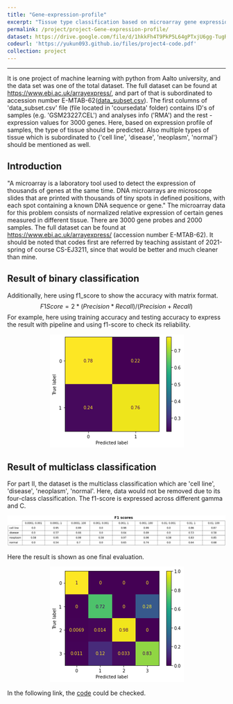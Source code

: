 ```yaml
---
title: "Gene-expression-profile"
excerpt: "Tissue type classification based on microarray gene expression profiles<br/><img src='/images/DNA-Microarray.png'>"
permalink: /project/project-Gene-expression-profile/
dataset: https://drive.google.com/file/d/1hkkFh4T9PkP5L64gPTxjU6gg-TugRYcR/view?usp=sharing
codeurl: 'https://yukun093.github.io/files/project4-code.pdf'
collection: project
---
```


------

It is one project of machine learning with python from Aalto university, and the data set was one of the total dataset. The full dataset can be found at https://www.ebi.ac.uk/arrayexpress/, and part of that is subordinated to accession number E-MTAB-62([data_subset.csv](https://yukun093.github.io/files/data_subset.csv)). The first columns of 'data_subset.csv' file (file located in 'coursedata' folder) contains ID's of samples (e.g. 'GSM23227.CEL') and analyses info ('RMA') and the rest - expression values for 3000 genes. Here, based on expression profile of samples, the type of tissue should be predicted. Also multiple types of tissue which is subordinated to {'cell line', 'disease', 'neoplasm', 'normal'} should be mentioned as well.

## Introduction

"A microarray is a laboratory tool used to detect the expression of thousands of genes at the same time. DNA microarrays are microscope slides that are printed with thousands of tiny spots in defined positions, with each spot containing a known DNA sequence or gene." The microarray data for this problem consists of normalized relative expression of certain genes measured in different tissue. There are 3000 gene probes and 2000 samples. The full dataset can be found at https://www.ebi.ac.uk/arrayexpress/ (accession number E-MTAB-62). It should be noted that codes first are referred by teaching assistant of 2021-spring of course CS-EJ3211, since that would be better and much cleaner than mine.

## Result of binary classification

Additionally, here using f1_score to show the accuracy with matrix format.
$$
F1 Score = 2 * (Precision * Recall) / (Precision + Recall)
$$
For example, here using training accuracy and testing accuracy to express the result with pipeline and using f1-score to check its reliability.

<div align=center><img src='/images/binary-classification.png'></div>

## Result of multiclass classification

For part II, the dataset is the multiclass classification which are 'cell line', 'disease', 'neoplasm', 'normal'. Here, data would not be removed due to its four-class classification. The f1-score is expressed across different gamma and C.

<div align=center><img src='/images/scores-for-test-set.png'></div>

Here the result is shown as one final evaluation.

<div align=center><img src='/images/final-evaluation.png'></div>

In the following link, the [code](https://drive.google.com/file/d/1hkkFh4T9PkP5L64gPTxjU6gg-TugRYcR/view?usp=sharing) could be checked.